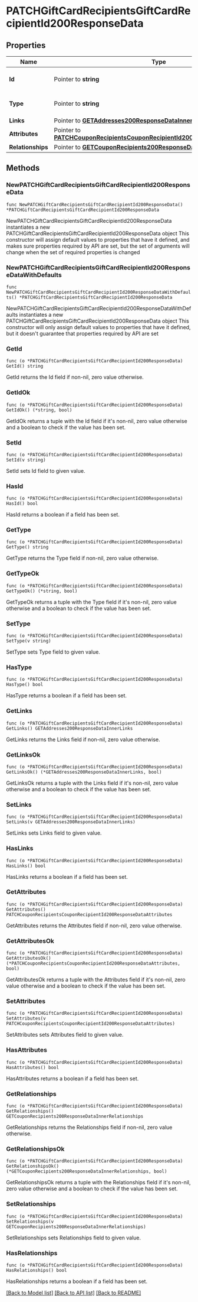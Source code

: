 # PATCHGiftCardRecipientsGiftCardRecipientId200ResponseData

## Properties

Name | Type | Description | Notes
------------ | ------------- | ------------- | -------------
**Id** | Pointer to **string** | The resource&#39;s id | [optional] 
**Type** | Pointer to **string** | The resource&#39;s type | [optional] 
**Links** | Pointer to [**GETAddresses200ResponseDataInnerLinks**](GETAddresses200ResponseDataInnerLinks.md) |  | [optional] 
**Attributes** | Pointer to [**PATCHCouponRecipientsCouponRecipientId200ResponseDataAttributes**](PATCHCouponRecipientsCouponRecipientId200ResponseDataAttributes.md) |  | [optional] 
**Relationships** | Pointer to [**GETCouponRecipients200ResponseDataInnerRelationships**](GETCouponRecipients200ResponseDataInnerRelationships.md) |  | [optional] 

## Methods

### NewPATCHGiftCardRecipientsGiftCardRecipientId200ResponseData

`func NewPATCHGiftCardRecipientsGiftCardRecipientId200ResponseData() *PATCHGiftCardRecipientsGiftCardRecipientId200ResponseData`

NewPATCHGiftCardRecipientsGiftCardRecipientId200ResponseData instantiates a new PATCHGiftCardRecipientsGiftCardRecipientId200ResponseData object
This constructor will assign default values to properties that have it defined,
and makes sure properties required by API are set, but the set of arguments
will change when the set of required properties is changed

### NewPATCHGiftCardRecipientsGiftCardRecipientId200ResponseDataWithDefaults

`func NewPATCHGiftCardRecipientsGiftCardRecipientId200ResponseDataWithDefaults() *PATCHGiftCardRecipientsGiftCardRecipientId200ResponseData`

NewPATCHGiftCardRecipientsGiftCardRecipientId200ResponseDataWithDefaults instantiates a new PATCHGiftCardRecipientsGiftCardRecipientId200ResponseData object
This constructor will only assign default values to properties that have it defined,
but it doesn't guarantee that properties required by API are set

### GetId

`func (o *PATCHGiftCardRecipientsGiftCardRecipientId200ResponseData) GetId() string`

GetId returns the Id field if non-nil, zero value otherwise.

### GetIdOk

`func (o *PATCHGiftCardRecipientsGiftCardRecipientId200ResponseData) GetIdOk() (*string, bool)`

GetIdOk returns a tuple with the Id field if it's non-nil, zero value otherwise
and a boolean to check if the value has been set.

### SetId

`func (o *PATCHGiftCardRecipientsGiftCardRecipientId200ResponseData) SetId(v string)`

SetId sets Id field to given value.

### HasId

`func (o *PATCHGiftCardRecipientsGiftCardRecipientId200ResponseData) HasId() bool`

HasId returns a boolean if a field has been set.

### GetType

`func (o *PATCHGiftCardRecipientsGiftCardRecipientId200ResponseData) GetType() string`

GetType returns the Type field if non-nil, zero value otherwise.

### GetTypeOk

`func (o *PATCHGiftCardRecipientsGiftCardRecipientId200ResponseData) GetTypeOk() (*string, bool)`

GetTypeOk returns a tuple with the Type field if it's non-nil, zero value otherwise
and a boolean to check if the value has been set.

### SetType

`func (o *PATCHGiftCardRecipientsGiftCardRecipientId200ResponseData) SetType(v string)`

SetType sets Type field to given value.

### HasType

`func (o *PATCHGiftCardRecipientsGiftCardRecipientId200ResponseData) HasType() bool`

HasType returns a boolean if a field has been set.

### GetLinks

`func (o *PATCHGiftCardRecipientsGiftCardRecipientId200ResponseData) GetLinks() GETAddresses200ResponseDataInnerLinks`

GetLinks returns the Links field if non-nil, zero value otherwise.

### GetLinksOk

`func (o *PATCHGiftCardRecipientsGiftCardRecipientId200ResponseData) GetLinksOk() (*GETAddresses200ResponseDataInnerLinks, bool)`

GetLinksOk returns a tuple with the Links field if it's non-nil, zero value otherwise
and a boolean to check if the value has been set.

### SetLinks

`func (o *PATCHGiftCardRecipientsGiftCardRecipientId200ResponseData) SetLinks(v GETAddresses200ResponseDataInnerLinks)`

SetLinks sets Links field to given value.

### HasLinks

`func (o *PATCHGiftCardRecipientsGiftCardRecipientId200ResponseData) HasLinks() bool`

HasLinks returns a boolean if a field has been set.

### GetAttributes

`func (o *PATCHGiftCardRecipientsGiftCardRecipientId200ResponseData) GetAttributes() PATCHCouponRecipientsCouponRecipientId200ResponseDataAttributes`

GetAttributes returns the Attributes field if non-nil, zero value otherwise.

### GetAttributesOk

`func (o *PATCHGiftCardRecipientsGiftCardRecipientId200ResponseData) GetAttributesOk() (*PATCHCouponRecipientsCouponRecipientId200ResponseDataAttributes, bool)`

GetAttributesOk returns a tuple with the Attributes field if it's non-nil, zero value otherwise
and a boolean to check if the value has been set.

### SetAttributes

`func (o *PATCHGiftCardRecipientsGiftCardRecipientId200ResponseData) SetAttributes(v PATCHCouponRecipientsCouponRecipientId200ResponseDataAttributes)`

SetAttributes sets Attributes field to given value.

### HasAttributes

`func (o *PATCHGiftCardRecipientsGiftCardRecipientId200ResponseData) HasAttributes() bool`

HasAttributes returns a boolean if a field has been set.

### GetRelationships

`func (o *PATCHGiftCardRecipientsGiftCardRecipientId200ResponseData) GetRelationships() GETCouponRecipients200ResponseDataInnerRelationships`

GetRelationships returns the Relationships field if non-nil, zero value otherwise.

### GetRelationshipsOk

`func (o *PATCHGiftCardRecipientsGiftCardRecipientId200ResponseData) GetRelationshipsOk() (*GETCouponRecipients200ResponseDataInnerRelationships, bool)`

GetRelationshipsOk returns a tuple with the Relationships field if it's non-nil, zero value otherwise
and a boolean to check if the value has been set.

### SetRelationships

`func (o *PATCHGiftCardRecipientsGiftCardRecipientId200ResponseData) SetRelationships(v GETCouponRecipients200ResponseDataInnerRelationships)`

SetRelationships sets Relationships field to given value.

### HasRelationships

`func (o *PATCHGiftCardRecipientsGiftCardRecipientId200ResponseData) HasRelationships() bool`

HasRelationships returns a boolean if a field has been set.


[[Back to Model list]](../README.md#documentation-for-models) [[Back to API list]](../README.md#documentation-for-api-endpoints) [[Back to README]](../README.md)


